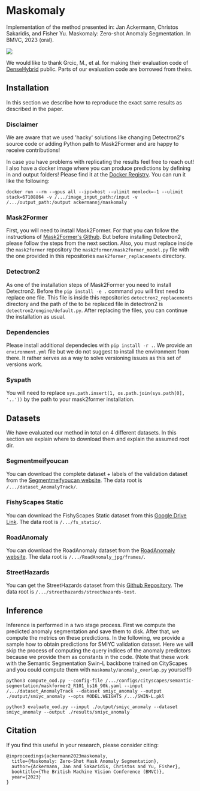 # Maskomaly
Implementation of the method presented in: Jan Ackermann, Christos Sakaridis, and Fisher Yu. Maskomaly: Zero-shot Anomaly Segmentation. In BMVC, 2023 (oral).

<img align="center" src="teaser.png">

We would like to thank Grcic, M., et al. for making their evaluation code of [DenseHybrid](https://github.com/matejgrcic/DenseHybrid) public. Parts of our evaluation code are borrowed from theirs.

## Installation

In this section we describe how to reproduce the exact same results as described in the paper.

### Disclaimer

We are aware that we used 'hacky' solutions like changing Detectron2's source code or adding Python path to Mask2Former and are happy to receive contributions!

In case you have problems with replicating the results feel free to reach out! I also have a docker image where you can produce predictions by defining in and output folders! Please find it at the [Docker Registry](https://hub.docker.com/r/ackermannj/maskomaly). You can run it like the following:

    docker run --rm --gpus all --ipc=host --ulimit memlock=-1 --ulimit stack=67108864 -v /.../image_input_path:/input -v /.../output_path:/output ackermannj/maskomaly

### Mask2Former

First, you will need to install Mask2Former. For that you can follow the instructions of [Mask2Former's Github](https://github.com/facebookresearch/Mask2Former/blob/main/INSTALL.md). But before installing Detectron2, please follow the steps from the next section. Also, you must replace inside the ```mask2former``` repository the ```mask2former/mask2former_model.py``` file with the one provided in this repositories ```mask2former_replacements``` directory.

### Detectron2

As one of the installation steps of Mask2Former you need to install Detectron2. Before the ```pip install -e .``` command you will first need to replace one file. This file is inside this repositories ````detectron2_replacements```` directory and the path of the to be replaced file in detectron2 is ```detectron2/engine/default.py```. After replacing the files, you can continue the installation as usual.

### Dependencies
Please install additional dependecies with ```pip install -r .```.
We provide an ```environment.yml``` file but we do not suggest to install the environment from there. It rather serves as a way to solve versioning issues as this set of versions work.

### Syspath
You will need to replace ```sys.path.insert(1, os.path.join(sys.path[0], '..'))``` by the path to your mask2former installation.

## Datasets

We have evaluated our method in total on 4 different datasets. In this section we explain where to download them and explain the assumed root dir.

### Segmentmeifyoucan

You can download the complete dataset + labels of the validation dataset from the [Segmentmeifyoucan website](https://segmentmeifyoucan.com/datasets). The data root is ```/.../dataset_AnomalyTrack/```.

### FishyScapes Static

You can download the FishyScapes Static dataset from this [Google Drive Link](https://drive.google.com/file/d/1iWuoA218HweS9uuaPZvD5SJ-R93cTBHo/view). The data root is ```/.../fs_static/```.

### RoadAnomaly

You can download the RoadAnomaly dataset from the [RoadAnomaly website](https://www.epfl.ch/labs/cvlab/data/road-anomaly/). The data root is ```/.../RoadAnomaly_jpg/frames/```.

### StreetHazards

You can get the StreetHazards dataset from this [Github Repository](https://github.com/hendrycks/anomaly-seg). The data root is ```/.../streethazards/streethazards-test```.

## Inference

Inference is performed in a two stage process. First we compute the predicted anomaly segmentation and save them to disk. After that, we compute the metrics on these predictions. In the following, we provide a sample how to obtain predictions for SMIYC validation dataset. 
Here we will skip the process of computing the query indices of the anomaly predictors because we provide them as constants in the code. (Note that these work with the Semantic Segmentation Swin-L backbone trained on CityScapes and you could compute them with ```maskomaly/anomaly_overlap.py``` yourself!)

    python3 compute_ood.py --config-file /.../configs/cityscapes/semantic-segmentation/maskformer2_R101_bs16_90k.yaml --input /.../dataset_AnomalyTrack --dataset smiyc_anomaly --output ./output/smiyc_anomaly --opts MODEL.WEIGHTS /.../SWIN-L.pkl

    python3 evaluate_ood.py --input ./output/smiyc_anomaly --dataset smiyc_anomaly --output ./results/smiyc_anomaly

## Citation

If you find this useful in your research, please consider citing:

    @inproceedings{ackermann2023maskomaly,
      title={Maskomaly: Zero-Shot Mask Anomaly Segmentation},
      author={Ackermann, Jan and Sakaridis, Christos and Yu, Fisher},
      booktitle={The British Machine Vision Conference (BMVC)},
      year={2023}
    }
